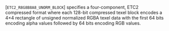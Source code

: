 [`ETC2_R8G8B8A8_UNORM_BLOCK`] specifies a four-component,
ETC2 compressed format where each 128-bit compressed texel block encodes
a 4×4 rectangle of unsigned normalized RGBA texel data with the
first 64 bits encoding alpha values followed by 64 bits encoding RGB
values.